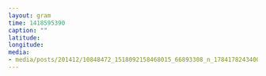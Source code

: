 ```yaml
---
layout: gram
time: 1418595390
caption: ""
latitude: 
longitude: 
media:
- media/posts/201412/10848472_1518092158468015_66893308_n_17841782434000351.jpg
---
```

